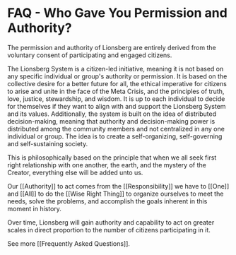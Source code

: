 # FAQ - Who Gave You Permission and Authority?

The permission and authority of Lionsberg are entirely derived from the voluntary consent of participating and engaged citizens. 

The Lionsberg System is a citizen-led initiative, meaning it is not based on any specific individual or group's authority or permission. It is based on the collective desire for a better future for all, the ethical imperative for citizens to arise and unite in the face of the Meta Crisis, and the principles of truth, love, justice, stewardship, and wisdom. It is up to each individual to decide for themselves if they want to align with and support the Lionsberg System and its values. Additionally, the system is built on the idea of distributed decision-making, meaning that authority and decision-making power is distributed among the community members and not centralized in any one individual or group. The idea is to create a self-organizing, self-governing and self-sustaining society. 

This is philosophically based on the principle that when we all seek first right relationship with one another, the earth, and the mystery of the Creator, everything else will be added unto us.

Our [[Authority]] to act comes from the [[Responsibility]] we have to [[One]] and [[All]] to do the [[Wise Right Thing]] to organize ourselves to meet the needs, solve the problems, and accomplish the goals inherent in this moment in history.  

Over time, Lionsberg will gain authority and capability to act on greater scales in direct proportion to the number of citizens participating in it. 

See more [[Frequently Asked Questions]]. 


